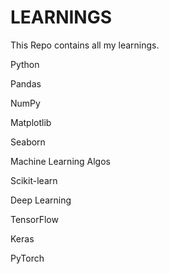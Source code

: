 # LEARNINGS
This Repo contains all my learnings.

Python

Pandas

NumPy

Matplotlib

Seaborn

Machine Learning Algos

Scikit-learn

Deep Learning

TensorFlow

Keras

PyTorch
